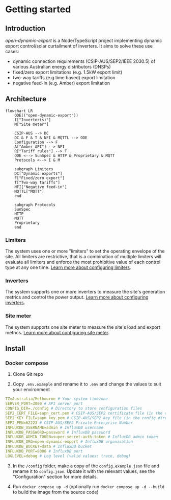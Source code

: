 # Getting started

## Introduction

*open-dynamic-export* is a Node/TypeScript project implementing dynamic export control/solar curtailment of inverters. It aims to solve these use cases:
- dynamic connection requirements (CSIP-AUS/SEP2/IEEE 2030.5) of various Australian energy distributors (DNSPs)
- fixed/zero export limitations (e.g. 1.5kW export limit)
- two-way tariffs (e.g.time based) export limitation
- negative feed-in (e.g. Amber) export limitation

## Architecture

```mermaid
flowchart LR
    ODE(("open-dynamic-export"))
    I["Inverter(s)"]
    M["Site meter"]

    CSIP-AUS --> DC
    DC & F & T & NFI & MQTTL --> ODE
    Configuration --> F
    A["Amber API"] --> NFI
    R["Tariff rules"] --> T
    ODE <--> SunSpec & HTTP & Proprietary & MQTT
    Protocols <--> I & M

    subgraph Limiters
    DC["Dynamic exports"]
    F["Fixed/zero export"]
    T["Two-way tariffs"]
    NFI["Negative feed-in"]
    MQTTL["MQTT"]
    end

    subgraph Protocols
    SunSpec
    HTTP
    MQTT
    Proprietary
    end
```

### Limiters
The system uses one or more "limiters" to set the operating envelope of the site. All limiters are restrictive, that is a combination of multiple limiters will evaluate all limiters and enforce the most prohibitive value of each control type at any one time. [Learn more about configuring limiters](/configuration/limiters).

### Inverters
The system supports one or more inverters to measure the site's generation metrics and control the power output. [Learn more about configuring inverters](/configuration/inverters).

### Site meter
The system supports one site meter to measure the site's load and export metrics. [Learn more about configuring site meter](/configuration/meter).

## Install

### Docker compose

1. Clone Git repo

2. Copy `.env.example` and rename it to `.env` and change the values to suit your environment

```yaml
TZ=Australia/Melbourne # Your system timezone
SERVER_PORT=3000 # API server port
CONFIG_DIR=./config # Directory to store configuration files
SEP2_CERT_FILE=sapn_cert.pem # CSIP-AUS/SEP2 certificate file (in the config directory)
SEP2_KEY_FILE=sapn_key.pem # CSIP-AUS/SEP2 key file (in the config directory)
SEP2_PEN=62223 # CSIP-AUS/SEP2 Private Enterprise Number
INFLUXDB_USERNAME=admin # InfluxDB username
INFLUXDB_PASSWORD=password # InfluxDB password
INFLUXDB_ADMIN_TOKEN=super-secret-auth-token # InfluxDB admin token
INFLUXDB_ORG=open-dynamic-export # InfluxDB organisation
INFLUXDB_BUCKET=data # InfluxDB bucket
INFLUXDB_PORT=8086 # InfluxDB port
LOGLEVEL=debug # Log level (valid values: trace, debug)
```

3. In the `/config` folder, make a copy of the `config.example.json` file and rename it to `config.json`. Update it with the relevant values, see the "Configuration" section for more details.

4. Run `docker compose up -d` (optionally run `docker compose up -d --build` to build the image from the source code)
